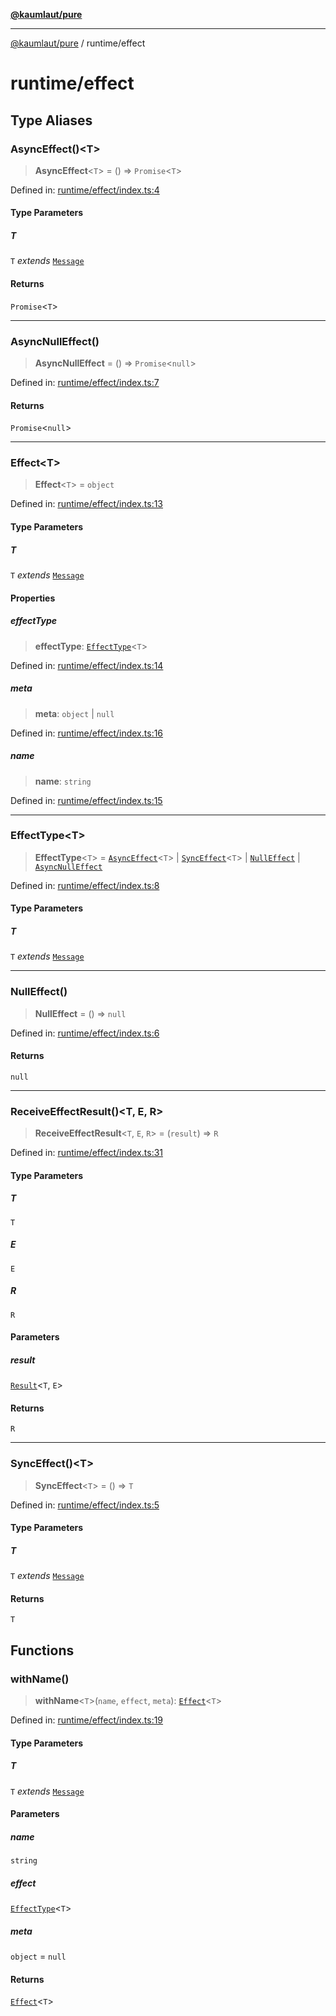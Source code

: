 [**@kaumlaut/pure**](../README.md)

***

[@kaumlaut/pure](../README.md) / runtime/effect

# runtime/effect

## Type Aliases

### AsyncEffect()\<T\>

> **AsyncEffect**\<`T`\> = () => `Promise`\<`T`\>

Defined in: [runtime/effect/index.ts:4](https://github.com/maxkaemmerer/pure/blob/d1d599222c607be71e0dec6eac442a5aeb9b52c9/src/runtime/effect/index.ts#L4)

#### Type Parameters

##### T

`T` *extends* [`Message`](../runtime.md#message)

#### Returns

`Promise`\<`T`\>

***

### AsyncNullEffect()

> **AsyncNullEffect** = () => `Promise`\<`null`\>

Defined in: [runtime/effect/index.ts:7](https://github.com/maxkaemmerer/pure/blob/d1d599222c607be71e0dec6eac442a5aeb9b52c9/src/runtime/effect/index.ts#L7)

#### Returns

`Promise`\<`null`\>

***

### Effect\<T\>

> **Effect**\<`T`\> = `object`

Defined in: [runtime/effect/index.ts:13](https://github.com/maxkaemmerer/pure/blob/d1d599222c607be71e0dec6eac442a5aeb9b52c9/src/runtime/effect/index.ts#L13)

#### Type Parameters

##### T

`T` *extends* [`Message`](../runtime.md#message)

#### Properties

##### effectType

> **effectType**: [`EffectType`](#effecttype-1)\<`T`\>

Defined in: [runtime/effect/index.ts:14](https://github.com/maxkaemmerer/pure/blob/d1d599222c607be71e0dec6eac442a5aeb9b52c9/src/runtime/effect/index.ts#L14)

##### meta

> **meta**: `object` \| `null`

Defined in: [runtime/effect/index.ts:16](https://github.com/maxkaemmerer/pure/blob/d1d599222c607be71e0dec6eac442a5aeb9b52c9/src/runtime/effect/index.ts#L16)

##### name

> **name**: `string`

Defined in: [runtime/effect/index.ts:15](https://github.com/maxkaemmerer/pure/blob/d1d599222c607be71e0dec6eac442a5aeb9b52c9/src/runtime/effect/index.ts#L15)

***

### EffectType\<T\>

> **EffectType**\<`T`\> = [`AsyncEffect`](#asynceffect)\<`T`\> \| [`SyncEffect`](#synceffect)\<`T`\> \| [`NullEffect`](#nulleffect) \| [`AsyncNullEffect`](#asyncnulleffect)

Defined in: [runtime/effect/index.ts:8](https://github.com/maxkaemmerer/pure/blob/d1d599222c607be71e0dec6eac442a5aeb9b52c9/src/runtime/effect/index.ts#L8)

#### Type Parameters

##### T

`T` *extends* [`Message`](../runtime.md#message)

***

### NullEffect()

> **NullEffect** = () => `null`

Defined in: [runtime/effect/index.ts:6](https://github.com/maxkaemmerer/pure/blob/d1d599222c607be71e0dec6eac442a5aeb9b52c9/src/runtime/effect/index.ts#L6)

#### Returns

`null`

***

### ReceiveEffectResult()\<T, E, R\>

> **ReceiveEffectResult**\<`T`, `E`, `R`\> = (`result`) => `R`

Defined in: [runtime/effect/index.ts:31](https://github.com/maxkaemmerer/pure/blob/d1d599222c607be71e0dec6eac442a5aeb9b52c9/src/runtime/effect/index.ts#L31)

#### Type Parameters

##### T

`T`

##### E

`E`

##### R

`R`

#### Parameters

##### result

[`Result`](../result.md#result)\<`T`, `E`\>

#### Returns

`R`

***

### SyncEffect()\<T\>

> **SyncEffect**\<`T`\> = () => `T`

Defined in: [runtime/effect/index.ts:5](https://github.com/maxkaemmerer/pure/blob/d1d599222c607be71e0dec6eac442a5aeb9b52c9/src/runtime/effect/index.ts#L5)

#### Type Parameters

##### T

`T` *extends* [`Message`](../runtime.md#message)

#### Returns

`T`

## Functions

### withName()

> **withName**\<`T`\>(`name`, `effect`, `meta`): [`Effect`](#effect)\<`T`\>

Defined in: [runtime/effect/index.ts:19](https://github.com/maxkaemmerer/pure/blob/d1d599222c607be71e0dec6eac442a5aeb9b52c9/src/runtime/effect/index.ts#L19)

#### Type Parameters

##### T

`T` *extends* [`Message`](../runtime.md#message)

#### Parameters

##### name

`string`

##### effect

[`EffectType`](#effecttype-1)\<`T`\>

##### meta

`object` = `null`

#### Returns

[`Effect`](#effect)\<`T`\>

